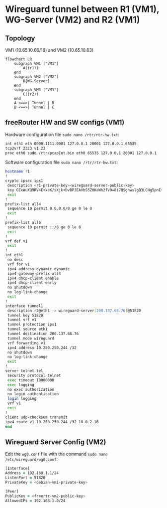 # Wireguard tunnel between R1 (VM1), WG-Server (VM2) and R2 (VM1)

## Topology
VM1 (10.65.10.66/16) and VM2 (10.65.10.63)
```mermaid
flowchart LR
    subgraph VM1 ["VM1"]
        A((r1))
    end
    subgraph VM2 ["VM2"]
        B[WG-Server]
    end
    subgraph VM3 ["VM3"]
        C((r2))
    end
    A <==>| Tunnel | B
    B <==>| Tunnel | C
```

## freeRouter HW and SW configs (VM1)
Hardware configuration file `sudo nano /rtr/rtr-hw.txt`:
```zsh
int eth1 eth 0000.1111.0001 127.0.0.1 20001 127.0.0.1 65535
tcp2vrf 2323 v1 23
proc eth0 sudo /rtr/pcapInt.bin eth0 65535 127.0.0.1 20001 127.0.0.1
```
Software configuration file `sudo nano /rtr/rtr-hw.txt`:
```zsh
hostname r1
!
crypto ipsec ips1
 description <r1-private-key><wireguard-server-public-key>
 key GExWuXQ9RV4E+xeK/sXjk+DvBPJEAVbS5Z0KaWh2fV0=8i7QSghwslgQ3LCHg5pnEtkVgyd1KooDJK5F3xKYJTc=
 exit
!
prefix-list all4
 sequence 10 permit 0.0.0.0/0 ge 0 le 0
 exit
!
prefix-list all6
 sequence 10 permit ::/0 ge 0 le 0
 exit
!
vrf def v1
 exit
!
int eth1
 no desc
 vrf for v1
 ipv4 address dynamic dynamic
 ipv4 gateway-prefix all4
 ipv4 dhcp-client enable
 ipv4 dhcp-client early
 no shutdown
 no log-link-change
 exit
!
interface tunnel1
 description r2@eth1 -> wireguard-server[200.137.68.76]@51820
 tunnel key 51820
 tunnel vrf v1
 tunnel protection ips1
 tunnel source eth1
 tunnel destination 200.137.68.76
 tunnel mode wireguard
 vrf forwarding v1
 ipv4 address 10.250.250.244 /32
 no shutdown
 no log-link-change
 exit
!
server telnet tel
 security protocol telnet
 exec timeout 10000000
 exec logging
 no exec authorization
 no login authentication
 login logging
 vrf v1
 exit
!
client udp-checksum transmit
ipv4 route v1 10.250.250.244 /32 10.0.2.16
end
```

## Wireguard Server Config (VM2)
Edit the `wg0.conf` file with the command `sudo nano /etc/wireguard/wg0.conf`:
```zsh
[Interface]
Address = 192.168.1.1/24
ListenPort = 51820
PrivateKey = <debian-vm1-private-key>

[Peer]
PublicKey = <freertr-vm2-public-key>
AllowedIPs = 192.168.1.0/24
```
